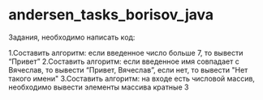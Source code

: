 # andersen_tasks_borisov_java
Задания, необходимо написать код:

1.Составить алгоритм: если введенное число больше 7, то вывести “Привет”
2.Составить алгоритм: если введенное имя совпадает с Вячеслав, то вывести “Привет, Вячеслав”, если нет, то вывести "Нет такого имени"
3.Составить алгоритм: на входе есть числовой массив, необходимо вывести элементы массива кратные 3


